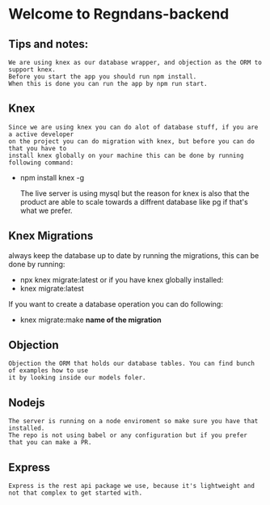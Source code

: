 # Welcome to Regndans-backend
## Tips and notes:
    We are using knex as our database wrapper, and objection as the ORM to support knex.
    Before you start the app you should run npm install.
    When this is done you can run the app by npm run start.
    
  ## Knex
    Since we are using knex you can do alot of database stuff, if you are a active developer
    on the project you can do migration with knex, but before you can do that you have to 
    install knex globally on your machine this can be done by running following command:

  * npm install knex -g
  
    The live server is using mysql but the reason for knex is also that the product are able to scale towards a diffrent database like pg if that's what we prefer.

  ## Knex Migrations
  always keep the database up to date by running the migrations, this can be done by running:
  * npx knex migrate:latest 
  or if you have knex globally installed: 
  * knex migrate:latest
  
  If you want to create a database operation you can do following:
  * knex migrate:make **name of the migration**
  ## Objection
    Objection the ORM that holds our database tables. You can find bunch of examples how to use
    it by looking inside our models foler.

  ## Nodejs 
    The server is running on a node enviroment so make sure you have that installed.
    The repo is not using babel or any configuration but if you prefer that you can make a PR.
  
  ## Express
    Express is the rest api package we use, because it's lightweight and not that complex to get started with.

